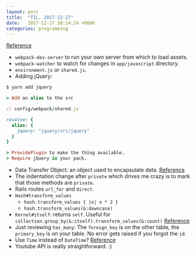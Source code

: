 ```yaml
---
layout: post
title:  "TIL, 2017-12-27"
date:   2017-12-27 20:14:24 +0800
categories: programming
---
```


[Reference](http://samuelmullen.com/articles/embracing-change-rails51-adopts-yarn-webpack-and-the-js-ecosystem/)

- `webpack-dev-server` to run your own server from which to load assets.
- `webpack-watcher` to watch for changes in `app/javascript` directory.
- `environment.js` or `shared.js`.
- Adding jQuery:

``` ruby
$ yarn add jquery

> Add an alias to the src

// config/webpack/shared.js

resolve: {
  alias: {
    jquery: "jquery/src/jquery"
  }
}

> ProvidePlugin to make the thing available.
> Require jQuery in your pack.
```

- Data Transfer Object: an object used to encapsulate data. [Reference](https://stackoverflow.com/questions/1051182/what-is-data-transfer-object)
- The indentation change after `private` which drives me crazy is to mark that those methods are `private`.
- Rails routes `url_for` and `direct`.
- `Hash#transform_values`
  - `hash.transform_values { |x| x * 2 }`
  - `hash.transform_values(&:downcase)`
- `Kernel#itself`: returns `self`. Useful for `collection.group_by(&:itself).transform_values(&:count)` [Reference](https://karolgalanciak.com/blog/2017/12/26/the-aesthetics-of-ruby-kernel-number-itself-method/)
- Just reviewing `has_many`: The `foreign_key` is on the other table, the `primary_key` is on your table. No error gets raised if you forgot the `id`.
- Use `Time` instead of `DateTime`? [Reference](https://gist.github.com/pixeltrix/e2298822dd89d854444b)
- Youtube API is really straightforward. :)
